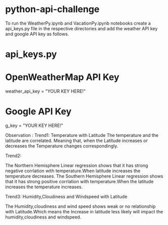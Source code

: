 # python-api-challenge
To run the WeatherPy.ipynb and VacationPy.ipynb notebooks
create a api_keys.py file in the respective directories and add the weather API key 
and google API key as follows.
# api_keys.py

# OpenWeatherMap API Key
weather_api_key = "YOUR KEY HERE!"

# Google API Key
g_key = "YOUR KEY HERE!"  


Observation :
Trend1: Temperature with Latitude
The temperature and the latitude are correlated. Meaning that, when the Latitude increases or decreases the Temperature changes correspondingly.

Trend2:

The Northern Hemisphere Linear regression shows that it has strong negative corrlation with temperature.When latitude increases the temperature decreases.
The Southern Hemisphere Linear regression shows that it has strong positive corrlation with temperature.When the latitude increases the temperature increases.

Trend3: Humidity,Cloudiness and Windspeed with Latitude

The Humidity,cloudiness and wind speed shows weak or no relationship with Latitude.Which means the Increase in latitude less likely will impact the humidity,cloudiness and windspeed.
